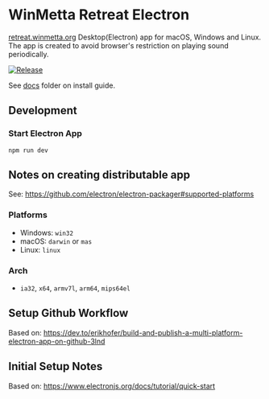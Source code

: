 # WinMetta Retreat Electron

[retreat.winmetta.org](https://retreat.winmetta.org) Desktop(Electron) app for macOS, Windows and Linux.
The app is created to avoid browser's restriction on playing sound periodically.

[![Release](https://github.com/ninegene/winmetta-retreat/actions/workflows/release.yml/badge.svg)](https://github.com/ninegene/winmetta-retreat/actions/workflows/release.yml)
 

See [docs](/docs) folder on install guide.

## Development

### Start Electron App

```script
npm run dev
```

## Notes on creating distributable app

See: <https://github.com/electron/electron-packager#supported-platforms>

### Platforms

- Windows: `win32`
- macOS: `darwin` or `mas`
- Linux: `linux`

### Arch

- `ia32`, `x64`, `armv7l`, `arm64`, `mips64el`


## Setup Github Workflow

Based on: <https://dev.to/erikhofer/build-and-publish-a-multi-platform-electron-app-on-github-3lnd>

## Initial Setup Notes

Based on: <https://www.electronjs.org/docs/tutorial/quick-start>
